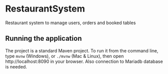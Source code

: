 # RestaurantSystem

Restaurant system to manage users, orders and booked tables
## Running the application

The project is a standard Maven project. To run it from the command line,
type `mvnw` (Windows), or `./mvnw` (Mac & Linux), then open
http://localhost:8090 in your browser. Also connection to Mariadb database is needed.
